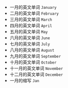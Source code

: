 - 一月的英文单词 `January`
- 二月的英文单词 `February`
- 三月的英文单词 `March`
- 四月的英文单词 `April`
- 五月的英文单词 `May`
- 六月的英文单词 `June`
- 七月的英文单词 `July`
- 八月的英文单词 `August`
- 九月的英文单词 `September`
- 十月的英文单词 `October`
- 十一月的英文单词 `November`
- 十二月的英文单词 `December`
- 一月的缩写 `Jan`
